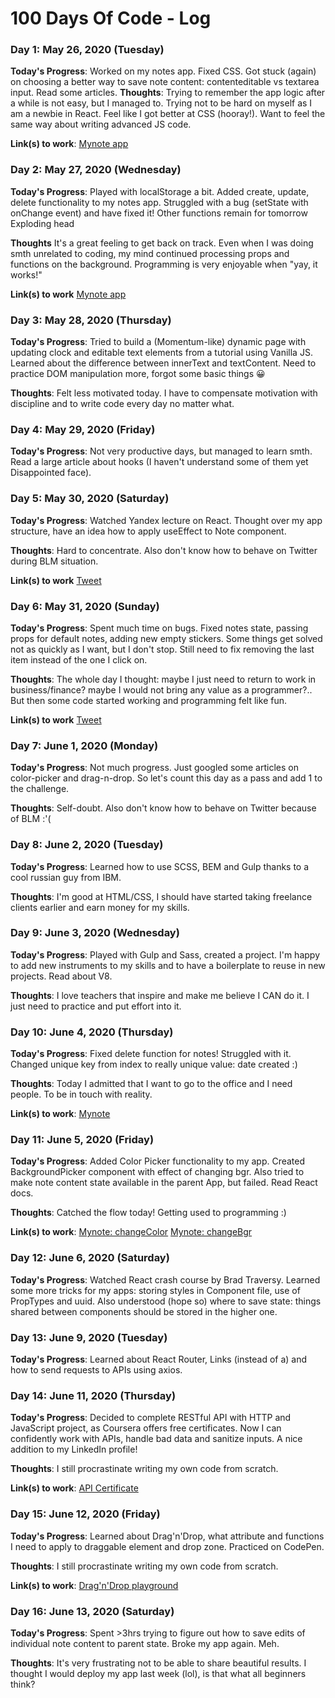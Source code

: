 # 100 Days Of Code - Log

### Day 1: May 26, 2020 (Tuesday)

**Today's Progress**: Worked on my notes app. Fixed CSS. Got stuck (again) on choosing a better way to save note content: contenteditable vs textarea input. Read some articles.
**Thoughts**: Trying to remember the app logic after a while is not easy, but I managed to. Trying not to be hard on myself as I am a newbie in React. Feel like I got better at CSS (hooray!). Want to feel the same way about writing advanced JS code. 

**Link(s) to work**: 
[Mynote app](https://github.com/marinaandthecode/mern-notes/commit/cb2fe991af48d4cf726aab6991bb87d9386688c7)


### Day 2: May 27, 2020 (Wednesday)

**Today's Progress**: Played with localStorage a bit. Added create, update, delete functionality to my notes app. Struggled with a bug (setState with onChange event) and have fixed it! Other functions remain for tomorrow Exploding head 

**Thoughts** It's a great feeling to get back on track. Even when I was doing smth unrelated to coding, my mind continued processing props and functions on the background. Programming is very enjoyable when "yay, it works!" 

**Link(s) to work**
[Mynote app](https://github.com/marinaandthecode/mern-notes/commit/67a3d4e90b35e94f2fa4d5154380e8571034d5aa)


### Day 3: May 28, 2020 (Thursday)

**Today's Progress**: Tried to build a (Momentum-like) dynamic page with updating clock and editable text elements from a tutorial using Vanilla JS. 
Learned about the difference between innerText and textContent. 
Need to practice DOM manipulation more, forgot some basic things 😀

**Thoughts**: Felt less motivated today. I have to compensate motivation with discipline and to write code every day no matter what. 


### Day 4: May 29, 2020 (Friday)

**Today's Progress**: Not very productive days, but managed to learn smth. Read a large article about hooks (I haven't understand some of them yet Disappointed face).


### Day 5: May 30, 2020 (Saturday)

**Today's Progress**: Watched Yandex lecture on React.
Thought over my app structure, have an idea how to apply useEffect to Note component.

**Thoughts**: Hard to concentrate. Also don't know how to behave on Twitter during BLM situation. 

**Link(s) to work**
[Tweet](https://twitter.com/marinandthecode/status/1266939428905406466)


### Day 6: May 31, 2020 (Sunday)

**Today's Progress**: Spent much time on bugs. Fixed notes state, passing props for default notes, adding new empty stickers. 
Some things get solved not as quickly as I want, but I don't stop. 
Still need to fix removing the last item instead of the one I click on. 

**Thoughts**: The whole day I thought: maybe I just need to return to work in business/finance? maybe I would not bring any value as a programmer?.. But then some code started working and programming felt like fun. 

**Link(s) to work**
[Tweet](https://twitter.com/marinandthecode/status/1267338387436056579)


### Day 7: June 1, 2020 (Monday)

**Today's Progress**: Not much progress. Just googled some articles on color-picker and drag-n-drop. So let's count this day as a pass and add 1 to the challenge.

**Thoughts**: Self-doubt. Also don't know how to behave on Twitter because of BLM :'(


### Day 8: June 2, 2020 (Tuesday)

**Today's Progress**: Learned how to use SCSS, BEM and Gulp thanks to a cool russian guy from IBM. 

**Thoughts**: I'm good at HTML/CSS, I should have started taking freelance clients earlier and earn money for my skills. 


### Day 9: June 3, 2020 (Wednesday)

**Today's Progress**: Played with Gulp and Sass, created a project. I'm happy to add new instruments to my skills and to have a boilerplate to reuse in new projects. Read about V8. 

**Thoughts**: I love teachers that inspire and make me believe I CAN do it. I just need to practice and put effort into it. 


### Day 10: June 4, 2020 (Thursday)

**Today's Progress**: Fixed delete function for notes! Struggled with it. Changed unique key from index to really unique value: date created :) 

**Thoughts**: Today I admitted that I want to go to the office and I need people. To be in touch with reality. 

**Link(s) to work**: 
[Mynote](https://github.com/marinaandthecode/mern-notes/commit/73eaa305bc849ef8b9ceb382c0339d1cb7fcff5a)


### Day 11: June 5, 2020 (Friday)

**Today's Progress**: Added Color Picker functionality to my app. Created BackgroundPicker component with effect of changing bgr. Also tried to make note content state available in the parent App, but failed. Read React docs.

**Thoughts**: Catched the flow today! Getting used to programming :) 

**Link(s) to work**: 
[Mynote: changeColor](https://github.com/marinaandthecode/mern-notes/commit/c1ffc5dd541b2d9802be1d1417e87531f36c8d18)
[Mynote: changeBgr](https://github.com/marinaandthecode/mern-notes/commit/d62bf3e200d51cd7d41944337ce6feab4c5f52e4)


### Day 12: June 6, 2020 (Saturday)

**Today's Progress**: Watched React crash course by Brad Traversy. Learned some more tricks for my apps: storing styles in Component file, use of PropTypes and uuid. Also understood (hope so) where to save state: things shared between components should be stored in the higher one. 


### Day 13: June 9, 2020 (Tuesday)

**Today's Progress**: Learned about React Router, Links (instead of a) and how to send requests to APIs using axios. 


### Day 14: June 11, 2020 (Thursday)

**Today's Progress**: Decided to complete RESTful API with HTTP and JavaScript project, as Coursera offers free certificates. Now I can confidently work with APIs, handle bad data and sanitize inputs. A nice addition to my LinkedIn profile! 

**Thoughts**: I still procrastinate writing my own code from scratch. 

**Link(s) to work**: 
[API Certificate](https://coursera.org/share/fd68cab44268afe01de20d4bc1547613)


### Day 15: June 12, 2020 (Friday)

**Today's Progress**: Learned about Drag'n'Drop, what attribute and functions I need to apply to draggable element and drop zone. Practiced on CodePen. 

**Thoughts**: I still procrastinate writing my own code from scratch. 

**Link(s) to work**: 
[Drag'n'Drop playground](https://codepen.io/chtotoyest/pen/mdVEdJP)


### Day 16: June 13, 2020 (Saturday)

**Today's Progress**: Spent >3hrs trying to figure out how to save edits of individual note content to parent state. Broke my app again. Meh.

**Thoughts**: It's very frustrating not to be able to share beautiful results. 
I thought I would deploy my app last week (lol), is that what all beginners think? 













